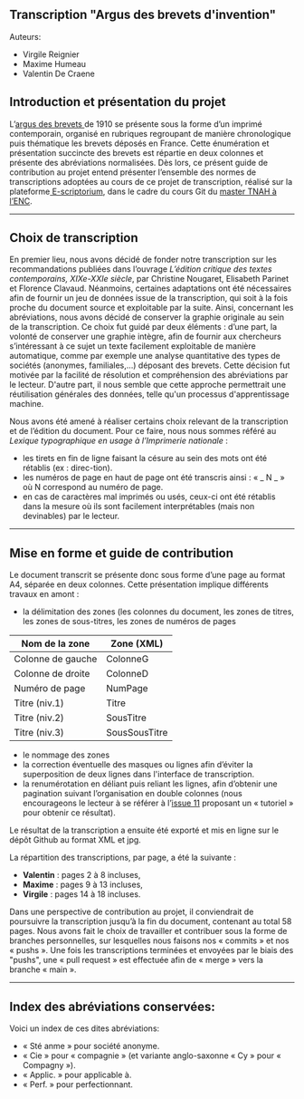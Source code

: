## Transcription "Argus des brevets d'invention"

Auteurs:

- Virgile Reignier
- Maxime Humeau
- Valentin De Craene

## Introduction et présentation du projet

L’[argus des brevets ](https://gallica.bnf.fr/ark:/12148/bpt6k1418369x.r=Argus%20des%20brevets%20d%27invention...%20Liste%20des%20brevets%20d%C3%A9pos%C3%A9s%20et%20d%C3%A9livr%C3%A9s%20en%20France%2C%20publi%C3%A9e%20par%20l%27Office%20des%20brevets%20d%27invention...?rk=42918;4 "argus des brevets ")de 1910 se présente sous la forme d’un imprimé contemporain, organisé en rubriques regroupant de manière chronologique puis thématique les brevets déposés en France. Cette énumération et présentation succincte des brevets est répartie en deux colonnes et présente des abréviations normalisées. Dès lors, ce présent guide de contribution au projet entend présenter l’ensemble des normes de transcriptions adoptées au cours de ce projet de transcription, réalisé sur la plateforme[ E-scriptorium](https://traces6.paris.inria.fr/ " E-scriptorium"), dans le cadre du cours Git du [master TNAH à l’ENC](https://www.chartes.psl.eu/fr/cursus/master-technologies-numeriques-appliquees-histoire "master TNAH à l’ENC").

------------

## Choix de transcription

En premier lieu, nous avons décidé de fonder notre transcription sur les recommandations publiées dans l’ouvrage *L’édition critique des textes contemporains, XIXe-XXIe siècle*, par Christine Nougaret, Elisabeth Parinet et Florence Clavaud. Néanmoins, certaines adaptations ont été nécessaires afin de fournir un jeu de données issue de la transcription, qui soit à la fois proche du document source et exploitable par la suite.
Ainsi, concernant les abréviations, nous avons décidé de conserver la graphie originale au sein de la transcription. Ce choix fut guidé par deux éléments : d’une part, la volonté de conserver une graphie intègre, afin de fournir aux chercheurs s’intéressant à ce sujet un texte facilement exploitable de manière automatique, comme par exemple une analyse quantitative des types de sociétés (anonymes, familiales,…) déposant des brevets. Cette décision fut motivée par la facilité de résolution et compréhension des abréviations par le lecteur. D'autre part, il nous semble que cette approche permettrait une réutilisation générales des données, telle qu'un processus d'apprentissage machine.

Nous avons été amené à réaliser certains choix relevant de la transcription et de l’édition du document. Pour ce faire, nous nous sommes référé au *Lexique typographique en usage à l’Imprimerie nationale* :
- les tirets en fin de ligne faisant la césure au sein des mots ont été rétablis (ex : direc-tion).
- les numéros de page en haut de page ont été transcris ainsi : « _ N _ » où N correspond au numéro de page.
- en cas de caractères mal imprimés ou usés, ceux-ci ont été rétablis dans la mesure où ils sont facilement interprétables (mais non devinables) par le lecteur. 
------------

## Mise en forme et guide de contribution
    
Le document transcrit se présente donc sous forme d’une page au format A4, séparée en deux colonnes. Cette présentation implique différents travaux en amont :
- la délimitation des zones (les colonnes du document, les zones de titres, les zones de sous-titres, les zones de numéros de pages

| Nom de la zone  | Zone (XML) |
| ------------ | ------------ |
|  Colonne de gauche |   ColonneG |
| Colonne de  droite | ColonneD  |
| Numéro de page  |  NumPage |
|  Titre (niv.1) |  Titre |
|  Titre (niv.2) | SousTitre  |
| Titre (niv.3)  | SousSousTitre  |



- le nommage des zones
- la correction éventuelle des masques ou lignes afin d’éviter la superposition de deux lignes dans l'interface de transcription.
- la renumérotation en déliant puis reliant les lignes, afin d’obtenir une pagination suivant l’organisation en double colonnes (nous encourageons le lecteur à se référer à l’[issue 11](https://github.com/ValentinDeCraene/TNAH-2021--ARGUS_DES_BREVETS-/issues/11 "issue 11") proposant un « tutoriel » pour obtenir ce résultat).



Le résultat de la transcription a ensuite été exporté et mis en ligne sur le dépôt Github au format XML et jpg.

La répartition des transcriptions, par page, a été la suivante :
- **Valentin** : pages 2 à 8 incluses,  
- **Maxime** : pages 9 à 13 incluses,   
- **Virgile** : pages 14 à 18 incluses.

Dans une perspective de contribution au projet, il conviendrait de poursuivre la transcription jusqu’à la fin du document, contenant au total 58 pages. Nous avons fait le choix de travailler et contribuer sous la forme de branches personnelles, sur lesquelles nous faisons nos « commits » et nos « pushs ». Une fois les transcriptions terminées et envoyées par le biais des "pushs", une « pull request » est effectuée afin de « merge » vers la branche « main ».

------------

## Index des abréviations conservées:

Voici un index de ces dites abréviations:
- « Sté anme » pour société anonyme.
- « Cie » pour « compagnie » (et variante anglo-saxonne « Cy » pour « Compagny »).
- « Applic. » pour applicable à.
- « Perf. » pour perfectionnant.
